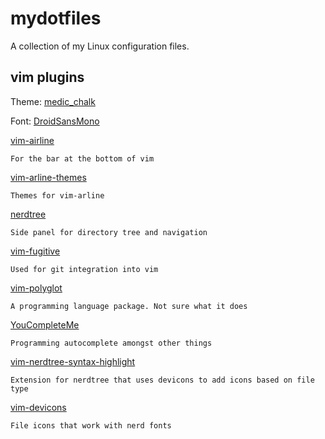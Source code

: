 # mydotfiles

A collection of my Linux configuration files.

## vim plugins

Theme: [medic_chalk](https://github.com/ParamagicDev/vim-medic_chalk)

Font: [DroidSansMono](https://nerdfonts.com-font-downloads)

[vim-airline](https://github.com/vim-airline/vim-airline)

	For the bar at the bottom of vim

[vim-arline-themes](https://github.com/vim-arline/vim-arline-themes)

	Themes for vim-arline

[nerdtree](https://github.com/preservim/nerdtree)

	Side panel for directory tree and navigation

[vim-fugitive](https://github.com/tpope/vim-fugitive)

	Used for git integration into vim

[vim-polyglot](https://github.com/sheerun/vim-polyglot)

	A programming language package. Not sure what it does

[YouCompleteMe](https://github.com/ycm-core/YouCompleteMe)

	Programming autocomplete amongst other things

[vim-nerdtree-syntax-highlight](https://github.com/tiagofumo/vim-nerdtree-syntax-highlight)

	Extension for nerdtree that uses devicons to add icons based on file type

[vim-devicons](https://github.com/ryanoasis/vim-devicons)

	File icons that work with nerd fonts 
